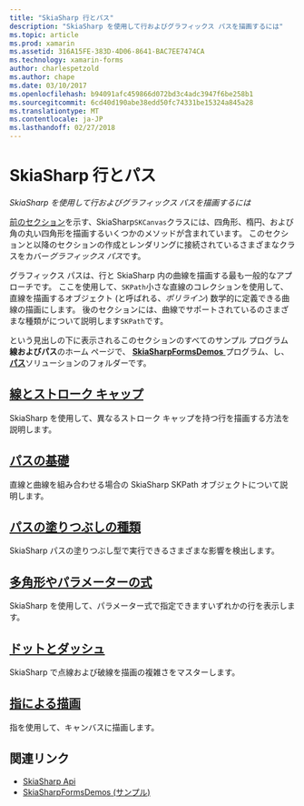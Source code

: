 ```yaml
---
title: "SkiaSharp 行とパス"
description: "SkiaSharp を使用して行およびグラフィックス パスを描画するには"
ms.topic: article
ms.prod: xamarin
ms.assetid: 316A15FE-383D-4D06-8641-BAC7EE7474CA
ms.technology: xamarin-forms
author: charlespetzold
ms.author: chape
ms.date: 03/10/2017
ms.openlocfilehash: b94091afc459866d072bd3c4adc3947f6be258b1
ms.sourcegitcommit: 6cd40d190abe38edd50fc74331be15324a845a28
ms.translationtype: MT
ms.contentlocale: ja-JP
ms.lasthandoff: 02/27/2018
---
```

# <a name="skiasharp-lines-and-paths"></a>SkiaSharp 行とパス

_SkiaSharp を使用して行およびグラフィックス パスを描画するには_

[前のセクション](~/xamarin-forms/user-interface/graphics/skiasharp/basics/index.md)を示す、SkiaSharp`SKCanvas`クラスには、四角形、楕円、および角の丸い四角形を描画するいくつかのメソッドが含まれています。 このセクションと以降のセクションの作成とレンダリングに接続されているさまざまなクラスをカバー*グラフィックス パス*です。

グラフィックス パスは、行と SkiaSharp 内の曲線を描画する最も一般的なアプローチです。 ここを使用して、`SKPath`小さな直線のコレクションを使用して、直線を描画するオブジェクト (と呼ばれる、*ポリライン*) 数学的に定義できる曲線の描画にします。 後のセクションには、曲線でサポートされているのさまざまな種類がについて説明します`SKPath`です。

という見出しの下に表示されるこのセクションのすべてのサンプル プログラム**線およびパス**のホーム ページで、 [ **SkiaSharpFormsDemos** ](https://developer.xamarin.com/samples/xamarin-forms/SkiaSharpForms/SkiaSharpFormsDemos/)プログラム、し、 [**パス**](https://github.com/xamarin/xamarin-forms-samples/tree/master/SkiaSharpForms/SkiaSharpFormsDemos/SkiaSharpFormsDemos/SkiaSharpFormsDemos/Paths)ソリューションのフォルダーです。

## <a name="lines-and-stroke-capslinesmd"></a>[線とストローク キャップ](lines.md)

SkiaSharp を使用して、異なるストローク キャップを持つ行を描画する方法を説明します。

## <a name="path-basicspathsmd"></a>[パスの基礎](paths.md)

直線と曲線を組み合わせる場合の SkiaSharp SKPath オブジェクトについて説明します。

## <a name="the-path-fill-typesfill-typesmd"></a>[パスの塗りつぶしの種類](fill-types.md)

SkiaSharp パスの塗りつぶし型で実行できるさまざまな影響を検出します。

## <a name="polylines-and-parametric-equationspolylinesmd"></a>[多角形やパラメーターの式](polylines.md)

SkiaSharp を使用して、パラメーター式で指定できますいずれかの行を表示します。

## <a name="dots-and-dashesdotsmd"></a>[ドットとダッシュ](dots.md)

SkiaSharp で点線および破線を描画の複雑さをマスターします。

## <a name="finger-paintingfinger-paintmd"></a>[指による描画](finger-paint.md)

指を使用して、キャンバスに描画します。


## <a name="related-links"></a>関連リンク

- [SkiaSharp Api](https://developer.xamarin.com/api/root/SkiaSharp/)
- [SkiaSharpFormsDemos (サンプル)](https://developer.xamarin.com/samples/xamarin-forms/SkiaSharpForms/SkiaSharpFormsDemos/)
